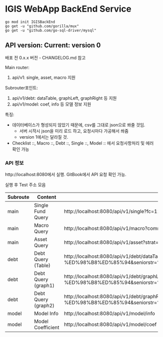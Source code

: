 # IGIS WebApp BackEnd Service

```
go mod init IGISBackEnd
go get -u "github.com/gorilla/mux"
go get -u "github.com/go-sql-driver/mysql"
```

## API version: Current: version 0
<p>

배포 전 0.x.x 버전 - CHANGELOG.md 참고

Main router:
  1. api/v1: single, asset, macro 지원

Subrouter포인트: 
  1. api/v1/debt: dataTable, graphLeft, graphRight 등 지원
  2. api/v1/model: coef, info 등 모델 정보 지원

특징:
- 데이터베이스가 형성되지 않았기 때문에, csv를 그대로 json으로 쏴줄 것임. 
  - 서버 시작시 json을 미리 로드 하고, 요청시마다 가공해서 쏴줌
  - version 1에서는 달라질 것.
- Checklist ::, Macro ::, Debt ::, Single ::, Model :: 에서 요청사항처리 및 에러 확인 가능


### API 정보
<p>
http://localhost:8080에서 실행. GitBook에서 API 요청 확인 가능.
</p>


</p>

실행 후 Test 주소 모음

|Subroute| Content | Testing URL |
|-|--|--|
|main| Single Fund Query | http://localhost:8080/api/v1/single?fc=112001&idx=1 |
|main| Macro Query | http://localhost:8080/api/v1/macro?commodity=kr1y&yearFrom=2010&yearUntil=2020 |
|main| Asset Query | http://localhost:8080/api/v1/asset?strat=Core |
|debt| Debt Query (Table) | http://localhost:8080/api/v1/debt/dataTable?at=%EC%98%A4%ED%94%BC%EC%8A%A4-%ED%98%B8%ED%85%94&seniorstr=%EC%84%A0&loancls=%EB%B8%8C%EB%A6%BF%EC%A7%80&debtFrom=1&debtUntil=1e13&pageCount=1  |
|debt| Debt Query (graph1) | http://localhost:8080/api/v1/debt/graphLeft?at=%EC%98%A4%ED%94%BC%EC%8A%A4-%ED%98%B8%ED%85%94&seniorstr=%EC%84%A0&loancls=%EB%B8%8C%EB%A6%BF%EC%A7%80&debtFrom=1&debtUntil=1e13&pageCount=1  |
|debt| Debt Query (graph2) | http://localhost:8080/api/v1/debt/graphRight?at=%EC%98%A4%ED%94%BC%EC%8A%A4-%ED%98%B8%ED%85%94&seniorstr=%EC%84%A0&loancls=%EB%B8%8C%EB%A6%BF%EC%A7%80&debtFrom=1&debtUntil=1e13&pageCount=1  |
|model| Model Info | http://localhost:8080/api/v1/model/info |
|model| Model Coefficient | http://localhost:8080/api/v1/model/coef |


